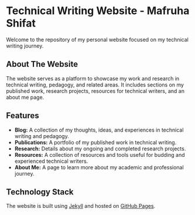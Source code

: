 # Technical Writing Website - Mafruha Shifat

Welcome to the repository of my personal website focused on my technical writing journey. 

## About The Website

The website serves as a platform to showcase my work and research in technical writing, pedagogy, and related areas. It includes sections on my published work, research projects, resources for technical writers, and an about me page.

## Features

- **Blog:** A collection of my thoughts, ideas, and experiences in technical writing and pedagogy.
- **Publications:** A portfolio of my published work in technical writing.
- **Research:** Details about my ongoing and completed research projects.
- **Resources:** A collection of resources and tools useful for budding and experienced technical writers.
- **About Me:** A page to learn more about my academic and professional journey.

## Technology Stack

The website is built using [Jekyll](https://jekyllrb.com/) and hosted on [GitHub Pages](https://pages.github.com/).